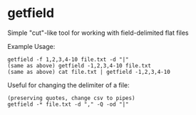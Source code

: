 # getfield
Simple "cut"-like tool for working with field-delimited flat files

Example Usage:
````
getfield -f 1,2,3,4-10 file.txt -d "|"
(same as above) getfield -1,2,3,4-10 file.txt
(same as above) cat file.txt | getfield -1,2,3,4-10
````

Useful for changing the delimiter of a file:
````
(preserving quotes, change csv to pipes)
getfield -* file.txt -d "," -Q -od "|"
````
